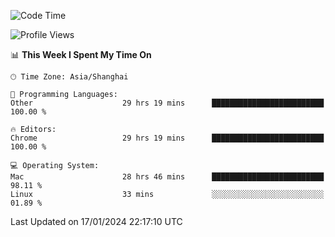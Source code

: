 <!--START_SECTION:waka-->
![Code Time](http://img.shields.io/badge/Code%20Time-1%2C814%20hrs%2047%20mins-blue)

![Profile Views](http://img.shields.io/badge/Profile%20Views-0-blue)

📊 **This Week I Spent My Time On** 

```text
🕑︎ Time Zone: Asia/Shanghai

💬 Programming Languages: 
Other                    29 hrs 19 mins      █████████████████████████   100.00 % 

🔥 Editors: 
Chrome                   29 hrs 19 mins      █████████████████████████   100.00 % 

💻 Operating System: 
Mac                      28 hrs 46 mins      █████████████████████████   98.11 % 
Linux                    33 mins             ░░░░░░░░░░░░░░░░░░░░░░░░░   01.89 % 
```


 Last Updated on 17/01/2024 22:17:10 UTC
<!--END_SECTION:waka-->
